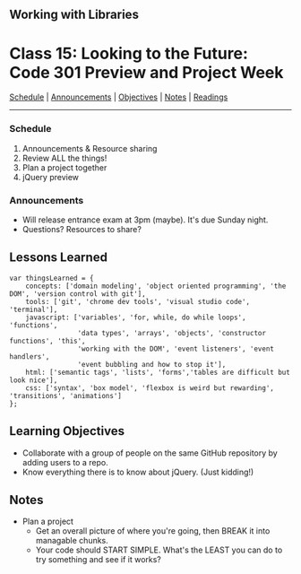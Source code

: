 ## **Working with Libraries**
# Class 15: Looking to the Future: Code 301 Preview and Project Week

[Schedule](#schedule) | [Announcements](#announcements) | [Objectives](#learning-objectives) | [Notes](#notes) | [Readings](#readings)


<hr></hr>

### Schedule
1. Announcements & Resource sharing
1. Review ALL the things!
1. Plan a project together
1. jQuery preview

### Announcements
* Will release entrance exam at 3pm (maybe). It's due Sunday night. 
* Questions? Resources to share?

## Lessons Learned
```` 
var thingsLearned = {
    concepts: ['domain modeling', 'object oriented programming', 'the DOM', 'version control with git'],
    tools: ['git', 'chrome dev tools', 'visual studio code', 'terminal'],
    javascript: ['variables', 'for, while, do while loops', 'functions',
                 'data types', 'arrays', 'objects', 'constructor functions', 'this', 
                 'working with the DOM', 'event listeners', 'event handlers',
                 'event bubbling and how to stop it'],
    html: ['semantic tags', 'lists', 'forms','tables are difficult but look nice'],
    css: ['syntax', 'box model', 'flexbox is weird but rewarding', 'transitions', 'animations']
};

````

## Learning Objectives
- Collaborate with a group of people on the same GitHub repository by adding users to a repo.
- Know everything there is to know about jQuery. (Just kidding!)


## Notes
* Plan a project
    * Get an overall picture of where you're going, then BREAK it into managable chunks.
    * Your code should START SIMPLE. What's the LEAST you can do to try something and see if it works?
